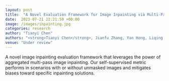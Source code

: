 ```yaml
---
layout: post
title:  "A Novel Evaluation Framework for Image Inpainting via Multi-Pass Self-Consistency"
date:  2023-07-21 22:21:59 +00:00
image: /images/inpainting.jpg
categories: research
author: "Tianyi Chen"
authors: "<strong>Tianyi Chen</strong>, Jianfu Zhang, Yan Hong, Liqing Zhang"
venue: "Under review"
---
```

A novel image inpainting evaluation framework that leverages the power of aggregated multi-pass image inpainting. Our self-supervised metric performs in scenarios with or without unmasked images and mitigates biases toward specific inpainting solutions.